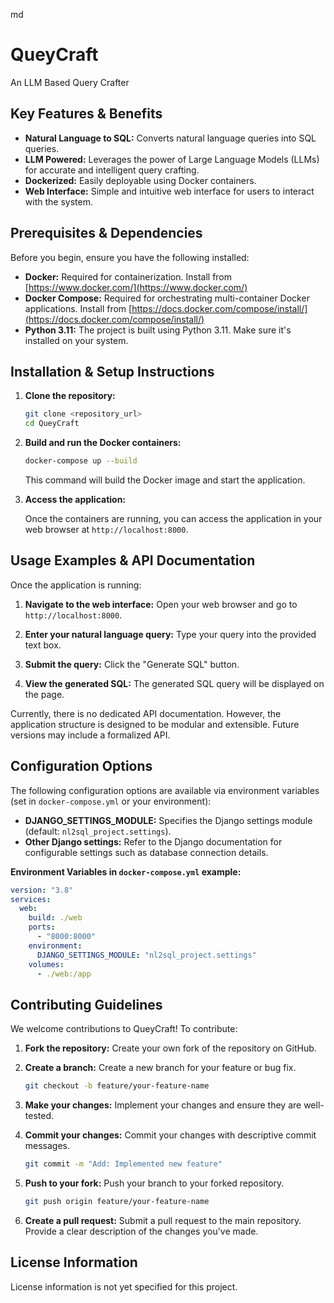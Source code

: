 md
# QueyCraft
An LLM Based Query Crafter

## Key Features & Benefits

*   **Natural Language to SQL:** Converts natural language queries into SQL queries.
*   **LLM Powered:** Leverages the power of Large Language Models (LLMs) for accurate and intelligent query crafting.
*   **Dockerized:** Easily deployable using Docker containers.
*   **Web Interface:** Simple and intuitive web interface for users to interact with the system.

## Prerequisites & Dependencies

Before you begin, ensure you have the following installed:

*   **Docker:**  Required for containerization.  Install from [https://www.docker.com/](https://www.docker.com/)
*   **Docker Compose:** Required for orchestrating multi-container Docker applications. Install from [https://docs.docker.com/compose/install/](https://docs.docker.com/compose/install/)
*   **Python 3.11:**  The project is built using Python 3.11. Make sure it's installed on your system.

## Installation & Setup Instructions

1.  **Clone the repository:**

    ```bash
    git clone <repository_url>
    cd QueyCraft
    ```

2.  **Build and run the Docker containers:**

    ```bash
    docker-compose up --build
    ```

    This command will build the Docker image and start the application.

3.  **Access the application:**

    Once the containers are running, you can access the application in your web browser at `http://localhost:8000`.

## Usage Examples & API Documentation

Once the application is running:

1.  **Navigate to the web interface:** Open your web browser and go to `http://localhost:8000`.

2.  **Enter your natural language query:** Type your query into the provided text box.

3.  **Submit the query:** Click the "Generate SQL" button.

4.  **View the generated SQL:** The generated SQL query will be displayed on the page.

Currently, there is no dedicated API documentation. However, the application structure is designed to be modular and extensible. Future versions may include a formalized API.

## Configuration Options

The following configuration options are available via environment variables (set in `docker-compose.yml` or your environment):

*   **DJANGO_SETTINGS_MODULE:** Specifies the Django settings module (default: `nl2sql_project.settings`).
*   **Other Django settings:** Refer to the Django documentation for configurable settings such as database connection details.

**Environment Variables in `docker-compose.yml` example:**
```yaml
version: "3.8"
services:
  web:
    build: ./web
    ports:
      - "8000:8000"
    environment:
      DJANGO_SETTINGS_MODULE: "nl2sql_project.settings"
    volumes:
      - ./web:/app
```

## Contributing Guidelines

We welcome contributions to QueyCraft! To contribute:

1.  **Fork the repository:** Create your own fork of the repository on GitHub.

2.  **Create a branch:** Create a new branch for your feature or bug fix.

    ```bash
    git checkout -b feature/your-feature-name
    ```

3.  **Make your changes:** Implement your changes and ensure they are well-tested.

4.  **Commit your changes:** Commit your changes with descriptive commit messages.

    ```bash
    git commit -m "Add: Implemented new feature"
    ```

5.  **Push to your fork:** Push your branch to your forked repository.

    ```bash
    git push origin feature/your-feature-name
    ```

6.  **Create a pull request:** Submit a pull request to the main repository.  Provide a clear description of the changes you've made.

## License Information
License information is not yet specified for this project.
